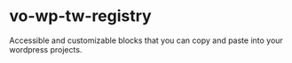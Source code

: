 # vo-wp-tw-registry

Accessible and customizable blocks that you can copy and paste into your wordpress projects.
